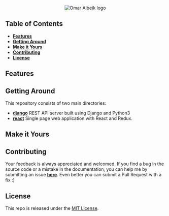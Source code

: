 <p align="center">
  <img src="https://cdn.rawgit.com/omaralbeik/omaralbeik.com/master/assets/logo.svg" title="Omar Albeik logo">
</p>



## Table of Contents

* [**Features**](#features)
* [**Getting Around**](#getting-around)
* [**Make it Yours**](#make-it-yours)
* [**Contributing**](#contributing)
* [**License**](#license)



## Features



## Getting Around

This repository consists of two main directories:

- [**django**](https://github.com/omaralbeik/omaralbeik.com/tree/master/django) REST API server built using Django and Python3  
- [**react**](https://github.com/omaralbeik/omaralbeik.com/tree/master/react) Single page web application with React and Redux.



## Make it Yours



## Contributing

Your feedback is always appreciated and welcomed. If you find a bug in the source code or a mistake in the documentation, you can help me by submitting an issue [**here**](https://github.com/omaralbeik/omaralbeik.com/issues). Even better you can submit a Pull Request with a fix :)



## License
This repo is released under the [MIT License](https://github.com/omaralbeik/omaralbeik.com/blob/master/LICENSE).
